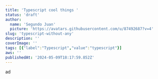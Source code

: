 ```yaml
---
title: 'Typescript cool things '
status: 'draft'
author:
  name: 'Segundo Juan'
  picture: 'https://avatars.githubusercontent.com/u/87492687?v=4'
slug: 'typescript-without-any'
description: ''
coverImage: ''
tags: [{"label":"Typescript","value":"typescript"}]
aws: ''
publishedAt: '2024-05-09T18:17:59.852Z'
---
```


ad